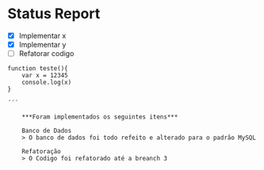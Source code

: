 # Status Report 

- [x] Implementar x
- [x] Implementar y 
- [ ] Refatorar codigo 

```
function teste(){
    var x = 12345
    console.log(x)
}

´´´

    ***Foram implementados os seguintes itens***

    Banco de Dados
    > O banco de dados foi todo refeito e alterado para o padrão MySQL

    Refatoração
    > O Codigo foi refatorado até a breanch 3 